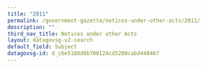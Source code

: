 ```yaml
---
title: "2011"
permalink: /government-gazette/notices-under-other-acts/2011/
description: ""
third_nav_title: Notices under other Acts
layout: datagovsg-v2-search
default_field: Subject
datagovsg-id: d_c6e5180d9b700124cd5200cabd440467
---
```

